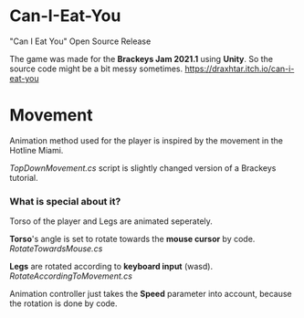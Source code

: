 # Can-I-Eat-You
"Can I Eat You" Open Source Release

The game was made for the **Brackeys Jam 2021.1** using **Unity**.
So the source code might be a bit messy sometimes. https://draxhtar.itch.io/can-i-eat-you

# Movement
Animation method used for the player is inspired by the movement in the Hotline Miami.

*TopDownMovement.cs* script is slightly changed version of a Brackeys tutorial.


### What is special about it?
Torso of the player and Legs are animated seperately.

**Torso**'s angle is set to rotate towards the **mouse cursor** by  code.   *RotateTowardsMouse.cs*

**Legs** are rotated according to **keyboard input** (wasd). 
 *RotateAccordingToMovement.cs*
 
Animation controller just takes the **Speed** parameter into account, because the rotation is done by code.
